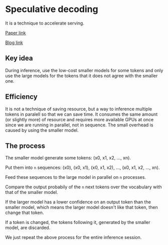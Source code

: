 # Speculative decoding

It is a technique to accelerate serving.

[Paper link](https://arxiv.org/abs/2211.17192)


[Blog link](https://blog.gopenai.com/understanding-speculative-decoding-for-faster-inference-in-transformers-e604de3e2ae9)

## Key idea
During inference, use the low-cost smaller models for some tokens and only use the large models for the tokens that it does not agree with the smaller one.

## Efficiency
It is not a technique of saving resource, but a way to inference multiple tokens in paralell
so that we can save time.
It consumes the same amount (or slightly more) of resource and requires more available GPUs at once since we are running in parallel, not in sequence.
The small overhead is caused by using the smaller model.

## The process
The smaller model generate some tokens: (x0, x1, x2, ..., xn).

Put them into `n` sequences: (x0), (x0, x1), (x0, x1, x2), ..., (x0, x1, x2, ..., xn).

Feed these sequences to the large model in parallel on `n` processes.

Compare the output probabily of the `n` next tokens over the vocabulary with that of the smaller model.

If the larger model has a lower confidence on an output token than the smaller model, which means the larger model doesn't like that token, then change that token.

If a token is changed, the tokens following it, generated by the smaller model, are discarded.

We just repeat the above process for the entire inference session.
